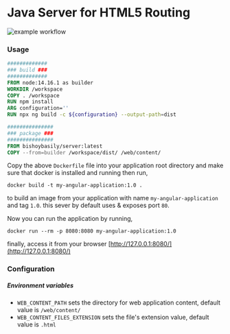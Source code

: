 # Java Server for HTML5 Routing

![example workflow](https://github.com/bishoybasily/server/actions/workflows/release.yml/badge.svg)

### Usage

```dockerfile
#############
### build ###
#############
FROM node:14.16.1 as builder
WORKDIR /workspace
COPY . /workspace
RUN npm install
ARG configuration=''
RUN npx ng build -c ${configuration} --output-path=dist

###############
### package ###
###############
FROM bishoybasily/server:latest
COPY --from=builder /workspace/dist/ /web/content/
```

Copy the above `Dockerfile` file into your application root directory and make sure that docker is installed and running
then run,

```shell
docker build -t my-angular-application:1.0 .
```

to build an image from your application with name `my-angular-application` and tag `1.0`. this sever by default uses &
exposes port `80`.

Now you can run the application by running,

```shell
docker run --rm -p 8080:8080 my-angular-application:1.0
```

finally, access it from your browser [http://127.0.0.1:8080/](http://127.0.0.1:8080/)

### Configuration

##### Environment variables

* `WEB_CONTENT_PATH` sets the directory for web application content, default value is `/web/content/`
* `WEB_CONTENT_FILES_EXTENSION` sets the file's extension value, default value is `.html`

